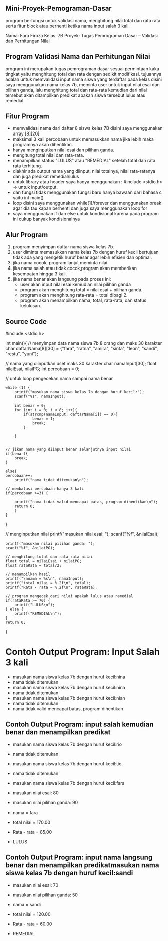 ## Mini-Proyek-Pemograman-Dasar
program berfungsi untuk validasi nama, menghitung nilai total dan rata rata serta fitur block atau berhenti ketika nama input salah 3 kali.

Nama: Fara Firoza
Kelas: 7B
Proyek: Tugas Pemrograman Dasar – Validasi dan Perhitungan Nilai

## Program Validasi Nama dan Perhitungan Nilai
program ini merupakan tugas pemrograman dasar sesuai permintaan kaka tingkat yaitu menghitung total dan rata dengan sedikit modifikasi. tujuannya adalah untuk memvalidasi input nama siswa yang terdaftar pada kelas disini saya menggunakan nama kelas 7b, meminta user untuk input nilai esai dan pilihan ganda, lalu menghitung total dan rata-rata kemudian dari nilai tersebut akan ditampilkan predikat apakah siswa tersebut lulus atau remedial.

## Fitur Program
- memvalidasi nama dari daftar 8 siswa kelas 7B disini saya menggunakan array [8][20].
- maksimal 3 kali percobaan untuk memasukkan nama jika lebih maka programnya akan dihentikan.
- hanya menginputkan nilai esai dan pilihan ganda.
- mengitung total nilai dan rata-rata.
- menampilkan status "LULUS" atau "REMEDIAL" setelah total dan rata rata terhitung.
- diakhir ada output nama yang diinput, nilai totalnya, nilai rata-ratanya dan juga predikat remedial/lulus
- untuk library atau header saya hanya menggunakan : #include <stdio.h> → untuk input/output.
- dan fungsi tidak menggunakan fungsi baru hanya bawaan dari bahasa c yaitu int main()
- loop disini saya menggunakan while(1)/forever dan menggunakan break agar dia tau kapan berhenti dan juga saya menggunakan loop for
- saya menggunakan if dan else untuk kondisional karena pada program ini cukup banyak kondisionalnya
 
## Alur Program
1. program menyimpan daftar nama siswa kelas 7b.
2. user diminta memasukkan nama kelas 7b dengan huruf kecil bertujuan tidak ada yang mengetik huruf besar agar lebih efisien dan optimal.
3. jika nama cocok, program lanjut meminta nilai.
4. jika nama salah atau tidak cocok,program akan memberikan kesempatan hingga 3 kali.
5. jika nama benar akan langsung pada proses ini:
   - user akan input nilai esai kemudian nilai pilihan ganda
   - program akan menghitung total = nilai esai + pilihan ganda.
   - program akan menghitung rata-rata = total dibagi 2.
   - program akan menampilkan nama, total, rata-rata, dan status kelulusan.

## Source Code
#include <stdio.h>

int main(){
// menyimpan data nama siswa 7b 8 orang dan maks 30 karakter 
    char daftarNama[8][30] = {"fara", "ratna", "amira", "sinta", "leon", "sandi", "restu", "yuni"};

// nama yang diinputkan uset maks 30 karakter
    char namaInput[30];
    float nilaiEsai, nilaiPG;
    int percobaan = 0;

// untuk loop pengecekan nama sampai nama benar
  
    while (1) {
        printf("masukan nama siswa kelas 7b dengan huruf kecil:");
        scanf("%s", namaInput);

        int benar = 0;
        for (int i = 0; i < 8; i++){
            if(strcmp(namaInput, daftarNama[i]) == 0){
                benar = 1;
                break;
            }

        }
    

    // jikan nama yang diinput benar selanjutnya input nilai
    if(benar){
        break;
    }

    else{
    percobaan++; 
        printf("nama tidak ditemukan\n");

    // membatasi percobaan hanya 3 kali
    if(percobaan >=3) {

        printf("nama tidak valid mencapai batas, program dihentikan\n");
        return 0;
        }
    }
}

// menginputkan nilai
    printf("masukan nilai esai: ");
    scanf("%f", &nilaiEsai);

    printf("masukan nilai pilihan ganda: ");
    scanf("%f", &nilaiPG);

    // menghitung total dan rata rata nilai
    float total = nilaiEsai + nilaiPG;
    float rataRata = total/2;

    // menampilkan hasil
    printf("\nnama = %s\n", namaInput);
    printf("total nilai = %.2f\n", total);
    printf("Rata - rata = %.2f\n", rataRata);

    // program mengecek dari nilai apakah lulus atau remedial
    if(rataRata >= 70) {
        printf("LULUS\n");
    } else {
        printf("REMEDIAL\n");
    }
    return 0;
}

# Contoh Output Program: Input Salah 3 kali
- masukan nama siswa kelas 7b dengan huruf kecil:nina
- nama tidak ditemukan
- masukan nama siswa kelas 7b dengan huruf kecil:nina
- nama tidak ditemukan
- masukan nama siswa kelas 7b dengan huruf kecil:nian
- nama tidak ditemukan
- nama tidak valid mencapai batas, program dihentikan

## Contoh Output Program: input salah kemudian benar dan menampilkan predikat
- masukan nama siswa kelas 7b dengan huruf kecil:rio
- nama tidak ditemukan
- masukan nama siswa kelas 7b dengan huruf kecil:tio
- nama tidak ditemukan
- masukan nama siswa kelas 7b dengan huruf kecil:fara
- masukan nilai esai: 80
- masukan nilai pilihan ganda: 90

- nama = fara
- total nilai = 170.00
- Rata - rata = 85.00
- LULUS

## Contoh Output Program: input nama langsung benar dan menampilkan predikatmasukan nama siswa kelas 7b dengan huruf kecil:sandi
- masukan nilai esai: 70
- masukan nilai pilihan ganda: 50

- nama = sandi
- total nilai = 120.00
- Rata - rata = 60.00
- REMEDIAL

